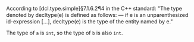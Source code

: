According to [dcl.type.simple]§7.1.6.2¶4 in the C++ standard:
"The type denoted by decltype(e) is deﬁned as follows:
— if e is an unparenthesized id-expression [...], decltype(e) is the type of the entity named by e."

The type of `a` is `int`, so the type of `b` is also `int`.